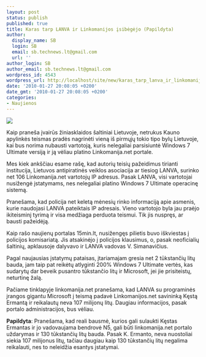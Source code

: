 ```yaml
---
layout: post
status: publish
published: true
title: Karas tarp LANVA ir Linkomanijos įsibėgėjo (Papildyta)
author:
  display_name: SB
  login: SB
  email: sb.technews.lt@gmail.com
  url: ''
author_login: SB
author_email: sb.technews.lt@gmail.com
wordpress_id: 4543
wordpress_url: http://localhost/site/new/karas_tarp_lanva_ir_linkomanijos_isibegejo/
date: '2010-01-27 20:08:05 +0200'
date_gmt: '2010-01-27 20:08:05 +0200'
categories:
- Naujienos
---
```

<div class="imgright"><img src="http://www.technews.lt/upl/Failai/Linkomanija%20logo.bmp"  /></div>
<p>Kaip praneša įvairūs žiniasklaidos šaltiniai Lietuvoje, netrukus Kauno apylinkės teismas pradės nagrinėti vieną iš pirmųjų tokio tipo bylų Lietuvoje, kai bus norima nubausti vartotoją, kuris nelegaliai parsisiuntė Windows 7 Ultimate versiją ir ją vėliau platino Linkomanija.net portale.</p>
<p>Mes kiek ankščiau esame rašę, kad autorių teisių pažeidimus tirianti institucija, Lietuvos antipiratinės veiklos asociacija ar tiesiog LANVA, surinko net 106 Linkomanija.net vartotojų IP adresus. Pasak LANVA, visi vartotojai nusižengė įstatymams, nes nelegaliai platino Windows 7 Ultimate operacinę sistemą.</p>
<p>Pranešama, kad policija net keletą mėnesių rinko informaciją apie asmenis, kurie naudojasi LANVA pateiktais IP adresais. Vieno vartotojo byla jau praėjo ikiteisminį tyrimą ir visa medžiaga perduota teismui. Tik jis nuspręs, ar bausti pažeidėją.</p>
<p>Kaip rašo naujienų portalas 15min.lt, nusižengęs pilietis buvo iškviestas į policijos komisariatą. Jis atsakinėjo į policijos klausimus, o, pasak neoficialių šaltinių, apklausoje dalyvavo ir LANVA vadovas V. Simanavičius.</p>
<p>Pagal naujausias įstatymų pataisas, įtariamajam gresia net 2 tūkstančių litų bauda, jam taip pat reikėtų atlyginti 200% Windows 7 Ultimate vertės, kas sudarytų dar beveik pusantro tūkstančio litų ir Microsoft, jei jie prisiteistų, neturtinę žalą.</p>
<p>Pačiame tinklapyje linkomanija.net pranešama, kad LANVA su programinės įrangos gigantu Microsoft į teismą padavė Linkomanijos.net savininką Kęstą Ermantą ir reikalautų neva 107 milijonų litų. Daugiau informacijos, pasak portalo administracijos, bus vėliau.</p>
<p><b>Papildyta</b>: Pranešama, kad reali bausmė, kurios gali sulaukti Kęstas Ermantas ir jo vadovaujama bendrovė N5, gali būti linkomanija.net portalo uždarymas ir 130 tūkstančių litų bauda. Pasak K. Ermanto, neva nuostoliai siekia 107 milijonus litų, tačiau daugiau kaip 130 tūkstančių litų negalima reikalauti, nes to neleidžia esantys įstatymai.<br /></p>
